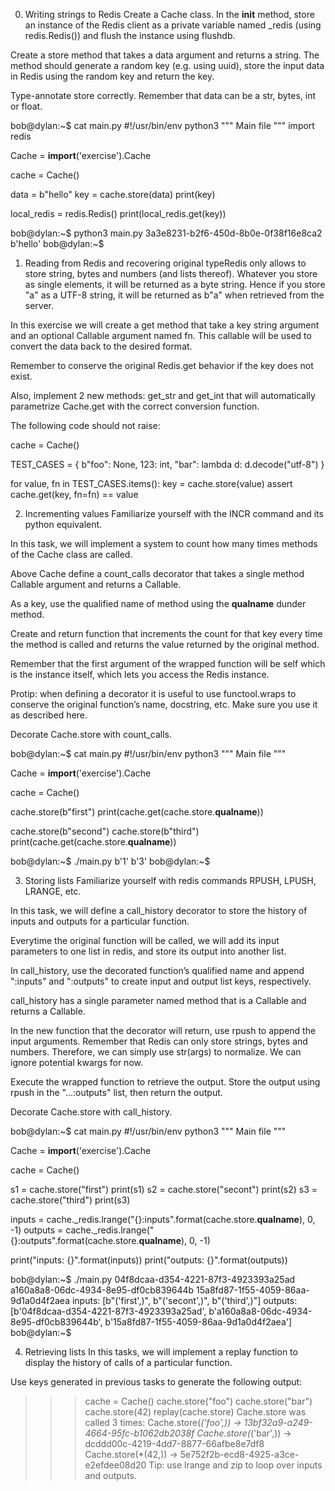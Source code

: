 0. Writing strings to Redis
Create a Cache class. In the __init__ method, store an instance of the Redis client as a private variable named _redis (using redis.Redis()) and flush the instance using flushdb.

Create a store method that takes a data argument and returns a string. The method should generate a random key (e.g. using uuid), store the input data in Redis using the random key and return the key.

Type-annotate store correctly. Remember that data can be a str, bytes, int or float.

bob@dylan:~$ cat main.py
#!/usr/bin/env python3
"""
Main file
"""
import redis

Cache = __import__('exercise').Cache

cache = Cache()

data = b"hello"
key = cache.store(data)
print(key)

local_redis = redis.Redis()
print(local_redis.get(key))

bob@dylan:~$ python3 main.py 
3a3e8231-b2f6-450d-8b0e-0f38f16e8ca2
b'hello'
bob@dylan:~$ 

1. Reading from Redis and recovering original typeRedis only allows to store string, bytes and numbers (and lists thereof). Whatever you store as single elements, it will be returned as a byte string. Hence if you store "a" as a UTF-8 string, it will be returned as b"a" when retrieved from the server.

In this exercise we will create a get method that take a key string argument and an optional Callable argument named fn. This callable will be used to convert the data back to the desired format.

Remember to conserve the original Redis.get behavior if the key does not exist.

Also, implement 2 new methods: get_str and get_int that will automatically parametrize Cache.get with the correct conversion function.

The following code should not raise:

cache = Cache()

TEST_CASES = {
    b"foo": None,
    123: int,
    "bar": lambda d: d.decode("utf-8")
}

for value, fn in TEST_CASES.items():
    key = cache.store(value)
    assert cache.get(key, fn=fn) == value

2. Incrementing values
Familiarize yourself with the INCR command and its python equivalent.

In this task, we will implement a system to count how many times methods of the Cache class are called.

Above Cache define a count_calls decorator that takes a single method Callable argument and returns a Callable.

As a key, use the qualified name of method using the __qualname__ dunder method.

Create and return function that increments the count for that key every time the method is called and returns the value returned by the original method.

Remember that the first argument of the wrapped function will be self which is the instance itself, which lets you access the Redis instance.

Protip: when defining a decorator it is useful to use functool.wraps to conserve the original function’s name, docstring, etc. Make sure you use it as described here.

Decorate Cache.store with count_calls.

bob@dylan:~$ cat main.py
#!/usr/bin/env python3
""" Main file """

Cache = __import__('exercise').Cache

cache = Cache()

cache.store(b"first")
print(cache.get(cache.store.__qualname__))

cache.store(b"second")
cache.store(b"third")
print(cache.get(cache.store.__qualname__))

bob@dylan:~$ ./main.py
b'1'
b'3'
bob@dylan:~$ 

3. Storing lists
Familiarize yourself with redis commands RPUSH, LPUSH, LRANGE, etc.

In this task, we will define a call_history decorator to store the history of inputs and outputs for a particular function.

Everytime the original function will be called, we will add its input parameters to one list in redis, and store its output into another list.

In call_history, use the decorated function’s qualified name and append ":inputs" and ":outputs" to create input and output list keys, respectively.

call_history has a single parameter named method that is a Callable and returns a Callable.

In the new function that the decorator will return, use rpush to append the input arguments. Remember that Redis can only store strings, bytes and numbers. Therefore, we can simply use str(args) to normalize. We can ignore potential kwargs for now.

Execute the wrapped function to retrieve the output. Store the output using rpush in the "...:outputs" list, then return the output.

Decorate Cache.store with call_history.

bob@dylan:~$ cat main.py
#!/usr/bin/env python3
""" Main file """

Cache = __import__('exercise').Cache

cache = Cache()

s1 = cache.store("first")
print(s1)
s2 = cache.store("secont")
print(s2)
s3 = cache.store("third")
print(s3)

inputs = cache._redis.lrange("{}:inputs".format(cache.store.__qualname__), 0, -1)
outputs = cache._redis.lrange("{}:outputs".format(cache.store.__qualname__), 0, -1)

print("inputs: {}".format(inputs))
print("outputs: {}".format(outputs))

bob@dylan:~$ ./main.py
04f8dcaa-d354-4221-87f3-4923393a25ad
a160a8a8-06dc-4934-8e95-df0cb839644b
15a8fd87-1f55-4059-86aa-9d1a0d4f2aea
inputs: [b"('first',)", b"('secont',)", b"('third',)"]
outputs: [b'04f8dcaa-d354-4221-87f3-4923393a25ad', b'a160a8a8-06dc-4934-8e95-df0cb839644b', b'15a8fd87-1f55-4059-86aa-9d1a0d4f2aea']
bob@dylan:~$ 

4. Retrieving lists
In this tasks, we will implement a replay function to display the history of calls of a particular function.

Use keys generated in previous tasks to generate the following output:

>>> cache = Cache()
>>> cache.store("foo")
>>> cache.store("bar")
>>> cache.store(42)
>>> replay(cache.store)
Cache.store was called 3 times:
Cache.store(*('foo',)) -> 13bf32a9-a249-4664-95fc-b1062db2038f
Cache.store(*('bar',)) -> dcddd00c-4219-4dd7-8877-66afbe8e7df8
Cache.store(*(42,)) -> 5e752f2b-ecd8-4925-a3ce-e2efdee08d20
Tip: use lrange and zip to loop over inputs and outputs.
